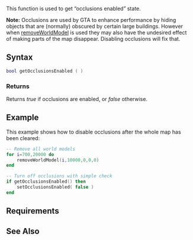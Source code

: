 This function is used to get “occlusions enabled” state.

**Note:** Occlusions are used by GTA to enhance performance by hiding objects that are (normally) obscured by certain large buildings. However when [removeWorldModel](/docs/removeworldmodel.md "wikilink") is used they may also have the undesired effect of making parts of the map disappear. Disabling occlusions will fix that.

Syntax
------

``` lua
bool getOcclusionsEnabled ( )
```

### Returns

Returns *true* if occlusions are enabled, or *false* otherwise.

Example
-------

This example shows how to disable occlusions after the whole map has been cleared:

``` lua
-- Remove all world models
for i=700,20000 do
    removeWorldModel(i,10000,0,0,0)
end

-- Turn off occlusions with simple check
if getOcclusionsEnabled() then
    setOcclusionsEnabled( false )
end
```

Requirements
------------

See Also
--------
